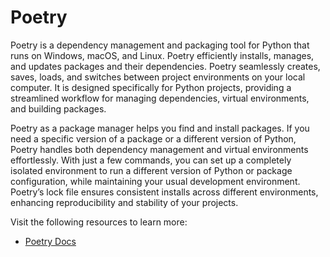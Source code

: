 # Poetry

Poetry is a dependency management and packaging tool for Python that runs on Windows, macOS, and Linux. Poetry efficiently installs, manages, and updates packages and their dependencies. Poetry seamlessly creates, saves, loads, and switches between project environments on your local computer. It is designed specifically for Python projects, providing a streamlined workflow for managing dependencies, virtual environments, and building packages.

Poetry as a package manager helps you find and install packages. If you need a specific version of a package or a different version of Python, Poetry handles both dependency management and virtual environments effortlessly. With just a few commands, you can set up a completely isolated environment to run a different version of Python or package configuration, while maintaining your usual development environment. Poetry’s lock file ensures consistent installs across different environments, enhancing reproducibility and stability of your projects.

Visit the following resources to learn more:

- [Poetry Docs](https://python-poetry.org/docs/)

